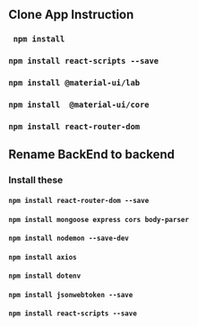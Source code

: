## Clone App Instruction
### ` npm install`
### `npm install react-scripts --save`
### `npm install @material-ui/lab`
### `npm install  @material-ui/core`
### `npm install react-router-dom `

## Rename BackEnd to backend
  
### Install these 

#### `npm install react-router-dom --save`
#### `npm install mongoose express cors body-parser`
#### `npm install nodemon --save-dev`
#### `npm install axios`
#### `npm install dotenv`
#### `npm install jsonwebtoken --save`
#### `npm install react-scripts --save`
